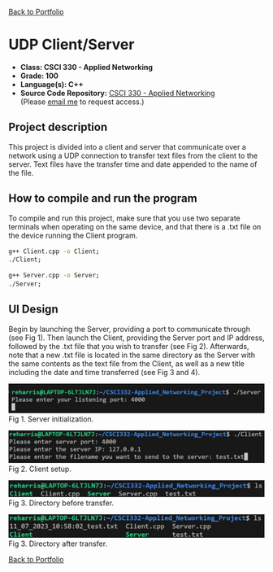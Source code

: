 [Back to Portfolio](./)

UDP Client/Server
===============

-   **Class: CSCI 330 - Applied Networking** 
-   **Grade: 100** 
-   **Language(s): C++** 
-   **Source Code Repository:** [CSCI 330 - Applied Networking](https://github.com/RicoNoSuave/CSCI330_Applied_Networking)  
    (Please [email me](mailto:Ricardo.E.Harris@gmail.com?subject=GitHub%20Access) to request access.)

## Project description

This project is divided into a client and server that communicate over a network using a UDP connection to transfer text files from the client to the server. Text files have the transfer time and date appended to the name of the file.

## How to compile and run the program

To compile and run this project, make sure that you use two separate terminals when operating on the same device, and that there is a .txt file on the device running the Client program.

```bash
g++ Client.cpp -o Client;
./Client;
```

```bash
g++ Server.cpp -o Server;
./Server;
```

## UI Design

Begin by launching the Server, providing a port to communicate through (see Fig 1). Then launch the Client, providing the Server port and IP address, followed by the .txt file that you wish to transfer (see Fig 2). Afterwards, note that a new .txt file is located in the same directory as the Server with the same contents as the text file from the Client, as well as a new title including the date and time transferred (see Fig 3 and 4).

![screenshot](/images/Networking_UDP/Server.jpg)  
Fig 1. Server initialization.

![screenshot](/images/Networking_UDP/Client.jpg)  
Fig 2. Client setup.

![screenshot](/images/Networking_UDP/Initial.jpg)  
Fig 3. Directory before transfer.

![screenshot](/images/Networking_UDP/New_File.jpg)  
Fig 3. Directory after transfer.

[Back to Portfolio](./)

